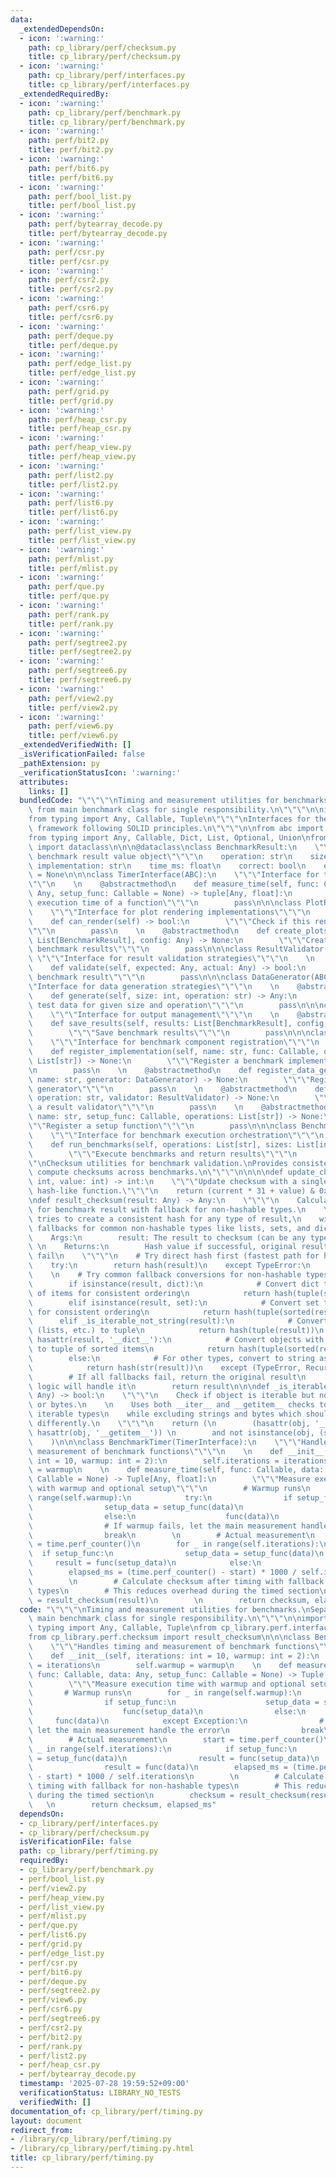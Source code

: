 ```yaml
---
data:
  _extendedDependsOn:
  - icon: ':warning:'
    path: cp_library/perf/checksum.py
    title: cp_library/perf/checksum.py
  - icon: ':warning:'
    path: cp_library/perf/interfaces.py
    title: cp_library/perf/interfaces.py
  _extendedRequiredBy:
  - icon: ':warning:'
    path: cp_library/perf/benchmark.py
    title: cp_library/perf/benchmark.py
  - icon: ':warning:'
    path: perf/bit2.py
    title: perf/bit2.py
  - icon: ':warning:'
    path: perf/bit6.py
    title: perf/bit6.py
  - icon: ':warning:'
    path: perf/bool_list.py
    title: perf/bool_list.py
  - icon: ':warning:'
    path: perf/bytearray_decode.py
    title: perf/bytearray_decode.py
  - icon: ':warning:'
    path: perf/csr.py
    title: perf/csr.py
  - icon: ':warning:'
    path: perf/csr2.py
    title: perf/csr2.py
  - icon: ':warning:'
    path: perf/csr6.py
    title: perf/csr6.py
  - icon: ':warning:'
    path: perf/deque.py
    title: perf/deque.py
  - icon: ':warning:'
    path: perf/edge_list.py
    title: perf/edge_list.py
  - icon: ':warning:'
    path: perf/grid.py
    title: perf/grid.py
  - icon: ':warning:'
    path: perf/heap_csr.py
    title: perf/heap_csr.py
  - icon: ':warning:'
    path: perf/heap_view.py
    title: perf/heap_view.py
  - icon: ':warning:'
    path: perf/list2.py
    title: perf/list2.py
  - icon: ':warning:'
    path: perf/list6.py
    title: perf/list6.py
  - icon: ':warning:'
    path: perf/list_view.py
    title: perf/list_view.py
  - icon: ':warning:'
    path: perf/mlist.py
    title: perf/mlist.py
  - icon: ':warning:'
    path: perf/que.py
    title: perf/que.py
  - icon: ':warning:'
    path: perf/rank.py
    title: perf/rank.py
  - icon: ':warning:'
    path: perf/segtree2.py
    title: perf/segtree2.py
  - icon: ':warning:'
    path: perf/segtree6.py
    title: perf/segtree6.py
  - icon: ':warning:'
    path: perf/view2.py
    title: perf/view2.py
  - icon: ':warning:'
    path: perf/view6.py
    title: perf/view6.py
  _extendedVerifiedWith: []
  _isVerificationFailed: false
  _pathExtension: py
  _verificationStatusIcon: ':warning:'
  attributes:
    links: []
  bundledCode: "\"\"\"\nTiming and measurement utilities for benchmarks.\nSeparated\
    \ from main benchmark class for single responsibility.\n\"\"\"\n\nimport time\n\
    from typing import Any, Callable, Tuple\n\"\"\"\nInterfaces for the benchmark\
    \ framework following SOLID principles.\n\"\"\"\n\nfrom abc import ABC, abstractmethod\n\
    from typing import Any, Callable, Dict, List, Optional, Union\nfrom dataclasses\
    \ import dataclass\n\n\n@dataclass\nclass BenchmarkResult:\n    \"\"\"Immutable\
    \ benchmark result value object\"\"\"\n    operation: str\n    size: int\n   \
    \ implementation: str\n    time_ms: float\n    correct: bool\n    error: Optional[str]\
    \ = None\n\n\nclass TimerInterface(ABC):\n    \"\"\"Interface for timing implementations\"\
    \"\"\n    \n    @abstractmethod\n    def measure_time(self, func: Callable, data:\
    \ Any, setup_func: Callable = None) -> tuple[Any, float]:\n        \"\"\"Measure\
    \ execution time of a function\"\"\"\n        pass\n\n\nclass PlotRenderer(ABC):\n\
    \    \"\"\"Interface for plot rendering implementations\"\"\"\n    \n    @abstractmethod\n\
    \    def can_render(self) -> bool:\n        \"\"\"Check if this renderer is available\"\
    \"\"\n        pass\n    \n    @abstractmethod\n    def create_plots(self, results:\
    \ List[BenchmarkResult], config: Any) -> None:\n        \"\"\"Create plots from\
    \ benchmark results\"\"\"\n        pass\n\n\nclass ResultValidator(ABC):\n   \
    \ \"\"\"Interface for result validation strategies\"\"\"\n    \n    @abstractmethod\n\
    \    def validate(self, expected: Any, actual: Any) -> bool:\n        \"\"\"Validate\
    \ benchmark result\"\"\"\n        pass\n\n\nclass DataGenerator(ABC):\n    \"\"\
    \"Interface for data generation strategies\"\"\"\n    \n    @abstractmethod\n\
    \    def generate(self, size: int, operation: str) -> Any:\n        \"\"\"Generate\
    \ test data for given size and operation\"\"\"\n        pass\n\n\nclass OutputManager(ABC):\n\
    \    \"\"\"Interface for output management\"\"\"\n    \n    @abstractmethod\n\
    \    def save_results(self, results: List[BenchmarkResult], config: Any) -> None:\n\
    \        \"\"\"Save benchmark results\"\"\"\n        pass\n\n\nclass BenchmarkRegistry(ABC):\n\
    \    \"\"\"Interface for benchmark component registration\"\"\"\n    \n    @abstractmethod\n\
    \    def register_implementation(self, name: str, func: Callable, operations:\
    \ List[str]) -> None:\n        \"\"\"Register a benchmark implementation\"\"\"\
    \n        pass\n    \n    @abstractmethod\n    def register_data_generator(self,\
    \ name: str, generator: DataGenerator) -> None:\n        \"\"\"Register a data\
    \ generator\"\"\"\n        pass\n    \n    @abstractmethod\n    def register_validator(self,\
    \ operation: str, validator: ResultValidator) -> None:\n        \"\"\"Register\
    \ a result validator\"\"\"\n        pass\n    \n    @abstractmethod\n    def register_setup(self,\
    \ name: str, setup_func: Callable, operations: List[str]) -> None:\n        \"\
    \"\"Register a setup function\"\"\"\n        pass\n\n\nclass BenchmarkOrchestrator(ABC):\n\
    \    \"\"\"Interface for benchmark execution orchestration\"\"\"\n    \n    @abstractmethod\n\
    \    def run_benchmarks(self, operations: List[str], sizes: List[int]) -> List[BenchmarkResult]:\n\
    \        \"\"\"Execute benchmarks and return results\"\"\"\n        pass\n\"\"\
    \"\nChecksum utilities for benchmark validation.\nProvides consistent ways to\
    \ compute checksums across benchmarks.\n\"\"\"\n\n\n\ndef update_checksum(current:\
    \ int, value: int) -> int:\n    \"\"\"Update checksum with a single value using\
    \ hash-like function.\"\"\"\n    return (current * 31 + value) & 0xFFFFFFFF\n\n\
    \ndef result_checksum(result: Any) -> Any:\n    \"\"\"\n    Calculate checksum\
    \ for benchmark result with fallback for non-hashable types.\n    \n    This function\
    \ tries to create a consistent hash for any type of result,\n    with intelligent\
    \ fallbacks for common non-hashable types like lists, sets, and dicts.\n    \n\
    \    Args:\n        result: The result to checksum (can be any type)\n       \
    \ \n    Returns:\n        Hash value if successful, original result if all fallbacks\
    \ fail\n    \"\"\"\n    # Try direct hash first (fastest path for hashable objects)\n\
    \    try:\n        return hash(result)\n    except TypeError:\n        pass\n\
    \    \n    # Try common fallback conversions for non-hashable types\n    try:\n\
    \        if isinstance(result, dict):\n            # Convert dict to sorted tuple\
    \ of items for consistent ordering\n            return hash(tuple(sorted(result.items())))\n\
    \        elif isinstance(result, set):\n            # Convert set to sorted tuple\
    \ for consistent ordering\n            return hash(tuple(sorted(result)))\n  \
    \      elif _is_iterable_not_string(result):\n            # Convert other iterables\
    \ (lists, etc.) to tuple\n            return hash(tuple(result))\n        elif\
    \ hasattr(result, '__dict__'):\n            # Convert objects with attributes\
    \ to tuple of sorted items\n            return hash(tuple(sorted(result.__dict__.items())))\n\
    \        else:\n            # For other types, convert to string as last resort\n\
    \            return hash(str(result))\n    except (TypeError, RecursionError):\n\
    \        # If all fallbacks fail, return the original result\n        # The validation\
    \ logic will handle it\n        return result\n\n\ndef _is_iterable_not_string(obj:\
    \ Any) -> bool:\n    \"\"\"\n    Check if object is iterable but not a string\
    \ or bytes.\n    \n    Uses both __iter__ and __getitem__ checks to catch more\
    \ iterable types\n    while excluding strings and bytes which should be handled\
    \ differently.\n    \"\"\"\n    return (\n        (hasattr(obj, '__iter__') or\
    \ hasattr(obj, '__getitem__')) \n        and not isinstance(obj, (str, bytes))\n\
    \    )\n\n\nclass BenchmarkTimer(TimerInterface):\n    \"\"\"Handles timing and\
    \ measurement of benchmark functions\"\"\"\n    \n    def __init__(self, iterations:\
    \ int = 10, warmup: int = 2):\n        self.iterations = iterations\n        self.warmup\
    \ = warmup\n    \n    def measure_time(self, func: Callable, data: Any, setup_func:\
    \ Callable = None) -> Tuple[Any, float]:\n        \"\"\"Measure execution time\
    \ with warmup and optional setup\"\"\"\n        # Warmup runs\n        for _ in\
    \ range(self.warmup):\n            try:\n                if setup_func:\n    \
    \                setup_data = setup_func(data)\n                    func(setup_data)\n\
    \                else:\n                    func(data)\n            except Exception:\n\
    \                # If warmup fails, let the main measurement handle the error\n\
    \                break\n        \n        # Actual measurement\n        start\
    \ = time.perf_counter()\n        for _ in range(self.iterations):\n          \
    \  if setup_func:\n                setup_data = setup_func(data)\n           \
    \     result = func(setup_data)\n            else:\n                result = func(data)\n\
    \        elapsed_ms = (time.perf_counter() - start) * 1000 / self.iterations\n\
    \        \n        # Calculate checksum after timing with fallback for non-hashable\
    \ types\n        # This reduces overhead during the timed section\n        checksum\
    \ = result_checksum(result)\n        \n        return checksum, elapsed_ms\n"
  code: "\"\"\"\nTiming and measurement utilities for benchmarks.\nSeparated from\
    \ main benchmark class for single responsibility.\n\"\"\"\n\nimport time\nfrom\
    \ typing import Any, Callable, Tuple\nfrom cp_library.perf.interfaces import TimerInterface\n\
    from cp_library.perf.checksum import result_checksum\n\n\nclass BenchmarkTimer(TimerInterface):\n\
    \    \"\"\"Handles timing and measurement of benchmark functions\"\"\"\n    \n\
    \    def __init__(self, iterations: int = 10, warmup: int = 2):\n        self.iterations\
    \ = iterations\n        self.warmup = warmup\n    \n    def measure_time(self,\
    \ func: Callable, data: Any, setup_func: Callable = None) -> Tuple[Any, float]:\n\
    \        \"\"\"Measure execution time with warmup and optional setup\"\"\"\n \
    \       # Warmup runs\n        for _ in range(self.warmup):\n            try:\n\
    \                if setup_func:\n                    setup_data = setup_func(data)\n\
    \                    func(setup_data)\n                else:\n               \
    \     func(data)\n            except Exception:\n                # If warmup fails,\
    \ let the main measurement handle the error\n                break\n        \n\
    \        # Actual measurement\n        start = time.perf_counter()\n        for\
    \ _ in range(self.iterations):\n            if setup_func:\n                setup_data\
    \ = setup_func(data)\n                result = func(setup_data)\n            else:\n\
    \                result = func(data)\n        elapsed_ms = (time.perf_counter()\
    \ - start) * 1000 / self.iterations\n        \n        # Calculate checksum after\
    \ timing with fallback for non-hashable types\n        # This reduces overhead\
    \ during the timed section\n        checksum = result_checksum(result)\n     \
    \   \n        return checksum, elapsed_ms"
  dependsOn:
  - cp_library/perf/interfaces.py
  - cp_library/perf/checksum.py
  isVerificationFile: false
  path: cp_library/perf/timing.py
  requiredBy:
  - cp_library/perf/benchmark.py
  - perf/bool_list.py
  - perf/view2.py
  - perf/heap_view.py
  - perf/list_view.py
  - perf/mlist.py
  - perf/que.py
  - perf/list6.py
  - perf/grid.py
  - perf/edge_list.py
  - perf/csr.py
  - perf/bit6.py
  - perf/deque.py
  - perf/segtree2.py
  - perf/view6.py
  - perf/csr6.py
  - perf/segtree6.py
  - perf/csr2.py
  - perf/bit2.py
  - perf/rank.py
  - perf/list2.py
  - perf/heap_csr.py
  - perf/bytearray_decode.py
  timestamp: '2025-07-28 19:59:52+09:00'
  verificationStatus: LIBRARY_NO_TESTS
  verifiedWith: []
documentation_of: cp_library/perf/timing.py
layout: document
redirect_from:
- /library/cp_library/perf/timing.py
- /library/cp_library/perf/timing.py.html
title: cp_library/perf/timing.py
---
```

